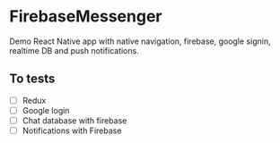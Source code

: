 # FirebaseMessenger

Demo React Native app with native navigation, firebase, google signin, realtime DB and push notifications.

## To tests

- [ ] Redux
- [ ] Google login
- [ ] Chat database with firebase
- [ ] Notifications with Firebase
